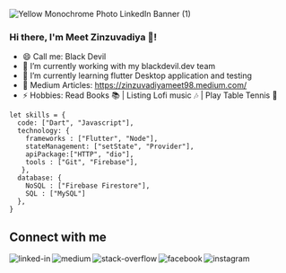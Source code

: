 ![Yellow Monochrome Photo LinkedIn Banner (1)](https://user-images.githubusercontent.com/42451405/117413210-5047ae80-af33-11eb-8674-811f2aab7f35.png)


### Hi there, I'm Meet Zinzuvadiya 👋!

- 😄 Call me: Black Devil 
- 🔭 I’m currently working with my blackdevil.dev team
- 🌱 I’m currently learning flutter Desktop application and testing
- 💬 Medium Articles: https://zinzuvadiyameet98.medium.com/
- ⚡ Hobbies: Read Books 📚 | Listing Lofi music 🎶  | Play Table Tennis 🏓  

```
let skills = {
  code: ["Dart", "Javascript"],
  technology: {
    frameworks : ["Flutter", "Node"],
    stateManagement: ["setState", "Provider"],
    apiPackage:["HTTP", "dio"],
    tools : ["Git", "Firebase"],
   },
  database: {
    NoSQL : ["Firebase Firestore"],
    SQL : ["MySQL"]
  },
}
```

## Connect with me
[<img align="left" alt="linked-in" src="https://img.shields.io/badge/linkedin-%230077B5.svg?&style=for-the-badge&logo=linkedin&logoColor=white" />](https://www.linkedin.com/in/blackdevil98)
[<img align="left" alt="medium" src="https://img.shields.io/badge/medium-%2312100E.svg?&style=for-the-badge&logo=medium&logoColor=white" />](https://https://zinzuvadiyameet98.medium.com/)
[<img align="left" alt="stack-overflow" src="https://img.shields.io/badge/stack%20overflow-FE7A16?logo=stack-overflow&logoColor=white&style=for-the-badge" />](https://stackoverflow.com/users/11894534/zinzuvadiya-meet)
[<img align="left" alt="facebook" src="https://img.shields.io/badge/facebook-%231877F2.svg?&style=for-the-badge&logo=facebook&logoColor=white" />](https://www.facebook.com/meet.zinzuvadiya.5/)
[<img align="left" alt="instagram" src="https://img.shields.io/badge/instagram-%231DA1F2.svg?&style=for-the-badge&logo=twitter&logoColor=white" />](https://instagram.com/_mad_king__)

<!--
**BlackDevil98/BlackDevil98** is a ✨ _special_ ✨ repository because its `README.md` (this file) appears on your GitHub profile.

Here are some ideas to get you started:

- 🔭 I’m currently working on ...
- 🌱 I’m currently learning ...
- 👯 I’m looking to collaborate on ...
- 🤔 I’m looking for help with ...
- 💬 Ask me about ...
- 📫 How to reach me: ...
- 😄 Pronouns: ...
- ⚡ Fun fact: ...
-->

